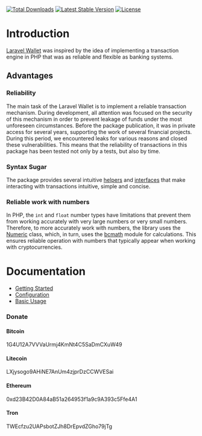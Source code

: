 <a href="https://packagist.org/packages/021/laravel-wallet"><img src="https://img.shields.io/packagist/dt/021/laravel-wallet" alt="Total Downloads"></a>
<a href="https://packagist.org/packages/021/laravel-wallet"><img src="https://img.shields.io/packagist/v/021/laravel-wallet" alt="Latest Stable Version"></a>
<a href="https://packagist.org/packages/021/laravel-wallet"><img src="https://img.shields.io/packagist/l/021/laravel-wallet" alt="License"></a>

# Introduction

[Laravel Wallet](https://github.com/021-projects/laravel-wallet) was inspired by the idea of implementing a transaction engine in PHP that was as reliable and flexible as banking systems.

## Advantages

### Reliability
The main task of the Laravel Wallet is to implement a reliable transaction mechanism. During development, all attention was focused on the security of this mechanism in order to prevent leakage of funds under the most unforeseen circumstances.
Before the package publication, it was in private access for several years, supporting the work of several financial projects. During this period, we encountered leaks for various reasons and closed these vulnerabilities. This means that the reliability of transactions in this package has been tested not only by a tests, but also by time.

### Syntax Sugar
The package provides several intuitive [helpers](https://021-projects.github.io/laravel-wallet/helpers.html) and [interfaces](https://021-projects.github.io/laravel-wallet/interfaces.html) that make interacting with transactions intuitive, simple and concise.

### Reliable work with numbers
In PHP, the `int` and `float` number types have limitations that prevent them from working accurately with very large numbers or very small numbers.
Therefore, to more accurately work with numbers, the library uses the [Numeric](https://021-projects.github.io/laravel-wallet/interfaces.html#numeric) class, which, in turn, uses the [bcmath](https://www.php.net/manual/en/book.bc.php) module for calculations.
This ensures reliable operation with numbers that typically appear when working with cryptocurrencies.

# Documentation
- [Getting Started](https://021-projects.github.io/laravel-wallet/getting-started.html)
- [Configuration](https://021-projects.github.io/laravel-wallet/configuration.html)
- [Basic Usage](https://021-projects.github.io/laravel-wallet/basic-usage.html)

### Donate
#### Bitcoin
1G4U12A7VVVaUrmj4KmNt4C5SaDmCXuW49
#### Litecoin
LXjysogo9AHiNE7AnUm4zjprDzCCWVESai
#### Ethereum
0xd23B42D0A84aB51a264953f1a9c9A393c5Ffe4A1
#### Tron
TWEcfzu2UAPsbotZJh8DrEpvdZGho79jTg
